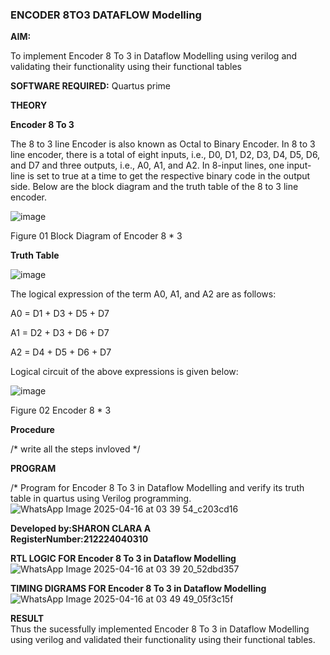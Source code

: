 ### ENCODER 8TO3 DATAFLOW Modelling

**AIM:**

To implement  Encoder 8 To 3 in Dataflow Modelling using verilog and validating their functionality using their functional tables

**SOFTWARE REQUIRED:** Quartus prime

**THEORY**

**Encoder 8 To 3**

The 8 to 3 line Encoder is also known as Octal to Binary Encoder. In 8 to 3 line encoder, there is a total of eight inputs, i.e., D0, D1, D2, D3, D4, D5, D6, and D7 and three outputs, i.e., A0, A1, and A2. In 8-input lines, one input-line is set to true at a time to get the respective binary code in the output side. Below are the block diagram and the truth table of the 8 to 3 line encoder.

![image](https://github.com/naavaneetha/ENCODER8TO3DATAFLOW/assets/154305477/0bc242c1-eb9e-4c47-afe5-30428470efc3)

Figure 01  Block Diagram of Encoder 8 * 3

**Truth Table**

![image](https://github.com/naavaneetha/ENCODER8TO3DATAFLOW/assets/154305477/35496b14-ae6e-4cd1-9abd-d6736b576575)

The logical expression of the term A0, A1, and A2 are as follows:

A0 = D1 + D3 + D5 + D7

A1 = D2 + D3 + D6 + D7

A2 = D4 + D5 + D6 + D7

Logical circuit of the above expressions is given below:

![image](https://github.com/naavaneetha/ENCODER8TO3DATAFLOW/assets/154305477/95acaee6-c873-4c75-89eb-ef09fb158053)

Figure 02  Encoder 8 * 3

**Procedure**

/* write all the steps invloved */

**PROGRAM**

/* Program for Encoder 8 To 3 in Dataflow Modelling and verify its truth table in quartus using Verilog programming.                                                                                                 
![WhatsApp Image 2025-04-16 at 03 39 54_c203cd16](https://github.com/user-attachments/assets/4d91fa5e-2189-4ad0-9ebc-4ef99d82f72d)


**Developed by:SHARON CLARA A**                                                                                                                                                                                      
                                                                                                                                                                                          **RegisterNumber:212224040310**


**RTL LOGIC FOR Encoder 8 To 3 in Dataflow Modelling**
![WhatsApp Image 2025-04-16 at 03 39 20_52dbd357](https://github.com/user-attachments/assets/15a713bf-1a01-46ad-a1a4-42aa699073c0)

**TIMING DIGRAMS FOR Encoder 8 To 3 in Dataflow Modelling**
![WhatsApp Image 2025-04-16 at 03 49 49_05f3c15f](https://github.com/user-attachments/assets/1ba8ccde-93c6-4269-ae15-371b3cc1c61a)

**RESULT**                                                                                                                                                                                                            
 Thus the  sucessfully implemented Encoder 8 To 3 in Dataflow Modelling using verilog and validated their functionality using their functional tables.



